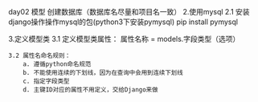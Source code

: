 day02 模型
创建数据库（数据库名尽量和项目名一致）
2.使用mysql
    2.1 安装django操作操作mysql的包(python3下安装pymysql)
        pip install pymysql

3.定义模型类
    3.1 定义模型类属性：
    属性名称 = models.字段类型（选项）

    3.2 属性名命名规则：
        a. 遵循python命名规范
        b. 不能使用连续的下划线，因为在查询中会用到连续下划线
        c. 指定字段类型
        d. 主键ID对应的属性不用定义，交给Django来做
